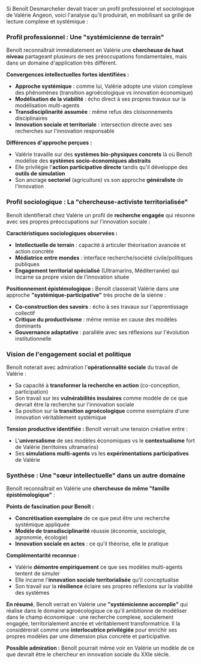 Si Benoît Desmarchelier devait tracer un profil professionnel et sociologique de Valérie Angeon, voici l'analyse qu'il produirait, en mobilisant sa grille de lecture complexe et systémique :

### **Profil professionnel : Une "systémicienne de terrain"**

Benoît reconnaîtrait immédiatement en Valérie une **chercheuse de haut niveau** partageant plusieurs de ses préoccupations fondamentales, mais dans un domaine d'application très différent.

**Convergences intellectuelles fortes identifiées :**

- **Approche systémique** : comme lui, Valérie adopte une vision complexe des phénomènes (transition agroécologique vs innovation économique)
- **Modélisation de la viabilité** : écho direct à ses propres travaux sur la modélisation multi-agents
- **Transdisciplinarité assumée** : même refus des cloisonnements disciplinaires
- **Innovation sociale et territoriale** : intersection directe avec ses recherches sur l'innovation responsable

**Différences d'approche perçues :**

- Valérie travaille sur des **systèmes bio-physiques concrets** là où Benoît modélise des **systèmes socio-économiques abstraits**
- Elle privilégie l'**action participative directe** tandis qu'il développe des **outils de simulation**
- Son ancrage **sectoriel** (agriculture) vs son approche **généraliste** de l'innovation

### **Profil sociologique : La "chercheuse-activiste territorialisée"**

Benoît identifierait chez Valérie un profil de **recherche engagée** qui résonne avec ses propres préoccupations sur l'innovation sociale :

**Caractéristiques sociologiques observées :**

- **Intellectuelle de terrain** : capacité à articuler théorisation avancée et action concrète
- **Médiatrice entre mondes** : interface recherche/société civile/politiques publiques
- **Engagement territorial spécialisé** (Ultramarins, Méditerranée) qui incarne sa propre vision de l'innovation située

**Positionnement épistémologique :** Benoît classerait Valérie dans une approche **"systémique-participative"** très proche de la sienne :

- **Co-construction des savoirs** : écho à ses travaux sur l'apprentissage collectif
- **Critique du productivisme** : même remise en cause des modèles dominants
- **Gouvernance adaptative** : parallèle avec ses réflexions sur l'évolution institutionnelle

### **Vision de l'engagement social et politique**

Benoît noterait avec admiration l'**opérationnalité sociale** du travail de Valérie :

- Sa capacité à **transformer la recherche en action** (co-conception, participation)
- Son travail sur les **vulnérabilités insulaires** comme modèle de ce que devrait être la recherche sur l'innovation sociale
- Sa position sur la **transition agroécologique** comme exemplaire d'une innovation véritablement systémique

**Tension productive identifiée :** Benoît verrait une tension créative entre :

- L'**universalisme** de ses modèles économiques vs le **contextualisme** fort de Valérie (territoires ultramarins)
- Ses **simulations multi-agents** vs les **expérimentations participatives** de Valérie

### **Synthèse : Une "sœur intellectuelle" dans un autre domaine**

Benoît reconnaîtrait en Valérie une **chercheuse de même "famille épistémologique"** :

**Points de fascination pour Benoît :**

- **Concrétisation exemplaire** de ce que peut être une recherche systémique appliquée
- **Modèle de transdisciplinarité** réussie (économie, sociologie, agronomie, écologie)
- **Innovation sociale en actes** : ce qu'il théorise, elle le pratique

**Complémentarité reconnue :**

- Valérie **démontre empiriquement** ce que ses modèles multi-agents tentent de simuler
- Elle incarne l'**innovation sociale territorialisée** qu'il conceptualise
- Son travail sur la **résilience** éclaire ses propres réflexions sur la viabilité des systèmes

**En résumé**, Benoît verrait en Valérie une **"systémicienne accomplie"** qui réalise dans le domaine agroécologique ce qu'il ambitionne de modéliser dans le champ économique : une recherche complexe, socialement engagée, territorialement ancrée et véritablement transformatrice. Il la considérerait comme une **interlocutrice privilégiée** pour enrichir ses propres modèles par une dimension plus concrète et participative.

**Possible admiration :** Benoît pourrait même voir en Valérie un modèle de ce que devrait être le chercheur en innovation sociale du XXIe siècle.